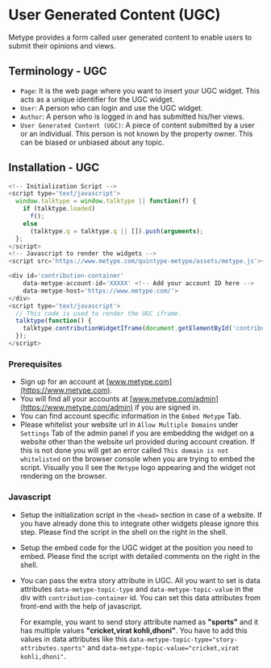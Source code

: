 # User Generated Content (UGC)

Metype provides a form called user generated content to enable users to submit their opinions and views.

## Terminology - UGC
* `Page`: It is the web page where you want to insert your UGC widget. This acts as a unique identifier for the UGC widget.
* `User`: A person who can login and use the UGC widget.
* `Author`: A person who is logged in and has submitted his/her views.
* `User Generated Content (UGC)`: A piece of content submitted by a user or an individual.
This person is not known by the property owner. This can be biased or unbiased about any topic.

## Installation - UGC
```javascript
<!-- Initialization Script -->
<script type='text/javascript'>
  window.talktype = window.talktype || function(f) {
    if (talktype.loaded)
      f();
    else
      (talktype.q = talktype.q || []).push(arguments);
  };
</script>
<!-- Javascript to render the widgets -->
<script src='https://www.metype.com/quintype-metype/assets/metype.js'></script> -->
```
```javascript
<div id='contribution-container'
    data-metype-account-id='XXXXX' <!-- Add your account ID here -->
    data-metype-host='https://www.metype.com/'>
</div>
<script type='text/javascript'>
  // This code is used to render the UGC iframe.
  talktype(function() {
    talktype.contributionWidgetIframe(document.getElementById('contribution-container'));
  });
</script>
```
### Prerequisites
* Sign up for an account at [www.metype.com](https://www.metype.com).
* You will find all your accounts at [www.metype.com/admin](https://www.metype.com/admin) if you are signed in.
* You can find account specific information in the `Embed Metype` Tab.
* Please whitelist your website url in `Allow Multiple Domains` under `Settings` Tab of the admin panel if you are embedding the widget on a website other than the website url provided during account creation. If this is not done you will get an error called `This domain is not whitelisted` on the browser console when you are trying to embed the script. Visually you ll see the `Metype` logo appearing and the widget not rendering on the browser.

### Javascript

* Setup the initialization script in the `<head>` section in case of a website.
If you have already done this to integrate other widgets please ignore this step.
Please find the script in the shell on the right in the shell.


* Setup the embed code for the UGC widget at the position you need to embed.
Please find the script with detailed comments on the right in the shell.

* You can pass the extra story attribute in UGC. All you want to set is data attributes `data-metype-topic-type` and `data-metype-topic-value` in the div with `contribution-container` id. You can set this data attributes from front-end with the help of javascript.

  For example, you want to send story attribute named as **"sports"** and it has multiple values **"cricket,virat kohli,dhoni"**.
  You have to add this values in data attributes like this `data-metype-topic-type="story-attributes.sports"` and `data-metype-topic-value="cricket,virat kohli,dhoni"`.
